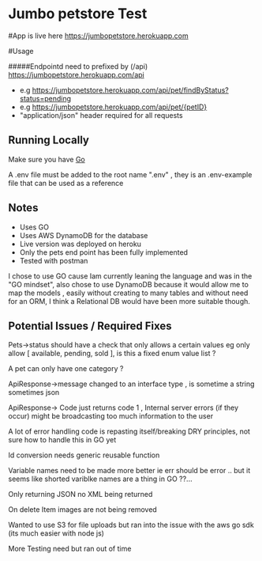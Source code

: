 
# Jumbo petstore Test

#App is live here https://jumbopetstore.herokuapp.com

#Usage

#####Endpointd need to prefixed by (/api) https://jumbopetstore.herokuapp.com/api

* e.g https://jumbopetstore.herokuapp.com/api/pet/findByStatus?status=pending
* e.g https://jumbopetstore.herokuapp.com/api/pet/{petID}
* "application/json" header required for all requests 

## Running Locally
Make sure you have [Go](http://golang.org/doc/install) 

A .env file must be added to the root name ".env" , they is an .env-example file that can be used as a reference 



## Notes

 * Uses GO
 * Uses AWS DynamoDB for the database
 * Live version was deployed on heroku 
 * Only the pets end point has been fully implemented 
 * Tested with postman
 
 I chose to use GO cause Iam currently leaning the language and was in the "GO mindset", also chose to use 
 DynamoDB because it would allow me to map the models , easily without creating to many tables and without need for an ORM,
 I think a Relational DB would have been more suitable though.
 
 
 ## Potential Issues / Required Fixes
 
 Pets->status should have a check that only allows a certain values eg only allow [ available, pending, sold ], is this a fixed enum value list ?
 
 A pet can only have one category ? 
 
 ApiResponse->message changed to an interface type , is sometime a string sometimes json 
 
 ApiResponse-> Code just returns  code 1 , Internal server errors (if they occur) might be broadcasting too much information to the user
 
 A lot of error handling code is repasting itself/breaking DRY principles, not sure how to handle this in GO yet
 
 Id conversion needs generic reusable function 
 
 Variable names need to be made more better ie err should be error .. but it seems like shorted variblke names are a thing in GO ??...
 
 Only returning JSON no XML being returned 
 
 On delete Item images are not being removed 
 
 Wanted to use S3 for file uploads but ran into the issue with the aws go sdk (its much easier with node js) 
 
 More Testing need but ran out of time 
 
 
 
